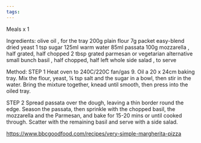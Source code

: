 ```yaml
---
tags:
---
```


Meals x 1

Ingredients:
olive oil , for the tray
200g plain flour
7g packet easy-blend dried yeast
1 tsp sugar
125ml warm water
85ml passata
100g mozzarella , half grated, half chopped
2 tbsp grated parmesan or vegetarian alternative
small bunch basil , half chopped, half left whole
side salad , to serve

Method:
STEP 1
Heat oven to 240C/220C fan/gas 9. Oil a 20 x 24cm baking tray. Mix the flour, yeast, ¼ tsp salt and the sugar in a bowl, then stir in the water. Bring the mixture together, knead until smooth, then press into the oiled tray.

STEP 2
Spread passata over the dough, leaving a thin border round the edge. Season the passata, then sprinkle with the chopped basil, the mozzarella and the Parmesan, and bake for 15-20 mins or until cooked through. Scatter with the remaining basil and serve with a side salad.

https://www.bbcgoodfood.com/recipes/very-simple-margherita-pizza